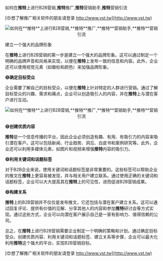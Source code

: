 如何在**推特**上进行B2B营销,**推特**推广,**推特**营销助手,**推特**营销引流

[😍想了解推广相关软件的朋友请登录 http://www.vst.tw](http://www.vst.tw)

 <center><img src="https://vst.tw/MP4/tuiguang/png/8.png" alt="如何在**推特**上进行B2B营销,**推特**推广,**推特**营销助手,**推特**营销引流"></center>

建立一个强大的品牌形象

在**推特**上进行B2B营销的第一步是建立一个强大的品牌形象。这可以通过制定一个明确的品牌声音和风格来实现，以便在**推特**上发布一致的信息和内容。此外，企业还可以使用视觉元素（如徽标和颜色）来加强品牌形象。

**😄确定目标受众**

企业需要了解自己的目标受众，以便在**推特**上针对特定的人群进行营销。通过了解目标受众的兴趣、需求和痛点，企业可以创造吸引人的内容，并在**推特**上与潜在客户进行互动。

 <center><img src="https://vst.tw/MP4/tuiguang/png/0.png" alt="如何在**推特**上进行B2B营销,**推特**推广,**推特**营销助手,**推特**营销引流"></center>

**😄创建优质内容**

**推特**是一个信息传播的平台，因此企业必须创造有趣、有用、有吸引力的内容来吸引潜在客户。这可以包括新闻、行业趋势、洞见、白皮书和案例研究等。此外，企业还可以利用多媒体元素，如图片和视频来增强**推特**内容的吸引力。

**😄利用关键词和话题标签**

对于B2B企业来说，使用关键词和话题标签是非常重要的。这些标签可以帮助企业的推文在**推特**上更容易被发现，并与相关用户建立联系。通过使用正确的关键词和话题标签，企业可以大大提高其在**推特**上的可见性，进而促进B2B营销成果。

**😄构建关系**

**推特**上的B2B营销并不仅仅是发布推文，它还包括与潜在客户建立关系。这可以通过回复评论、提供有价值的见解、分享其他人的内容和参加**推特**研讨会等方式实现。通过这些方式，企业可以向潜在客户展示自己是一家有影响力、值得信赖的公司。

总之，在**推特**上进行B2B营销需要企业制定一个明确的策略和计划。通过确定目标受众、创建优质内容、利用关键词和话题标签、建立关系等步骤，企业可以最大化利用**推特**这个强大的平台，实现B2B营销目标。

[😍想了解推广相关软件的朋友请登录 http://www.vst.tw](http://www.vst.tw)



